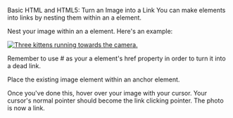 Basic HTML and HTML5: Turn an Image into a Link
You can make elements into links by nesting them within an a element.

Nest your image within an a element. Here's an example:

<a href="#"><img src="https://bit.ly/fcc-running-cats" alt="Three kittens running towards the camera."></a>

Remember to use # as your a element's href property in order to turn it into a dead link.


Place the existing image element within an anchor element.

Once you've done this, hover over your image with your cursor. Your cursor's normal pointer should become the link clicking pointer. The photo is now a link.

```

```